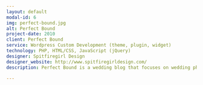 ```yaml
---
layout: default
modal-id: 6
img: perfect-bound.jpg
alt: Perfect Bound
project-date: 2010
client: Perfect Bound  
service: Wordpress Custom Development (theme, plugin, widget)
technology: PHP, HTML/CSS, JavaScript (jQuery)
designer: Spitfiregirl Design
designer_website: http://www.spitfiregirldesign.com/
description: Perfect Bound is a wedding blog that focuses on wedding photos. I developed a custom slideshow plugin that interacted with the NextGEN photo gallery. I also developed a widget that interacted with the NextGEN photo gallery plugin to filter the photos.

---
```


